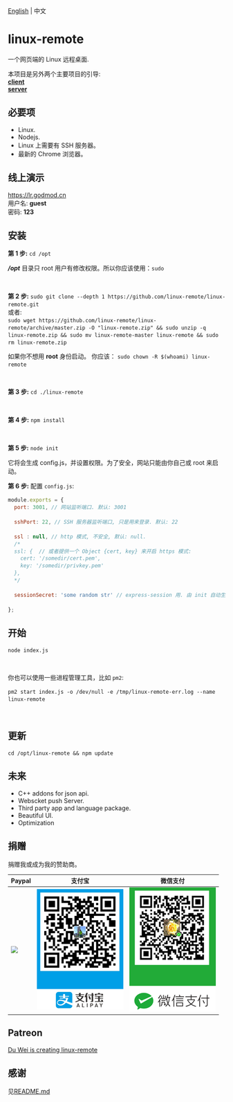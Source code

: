 [English](README-en.md) | 中文
# linux-remote
一个网页端的 Linux 远程桌面.

本项目是另外两个主要项目的引导:<br>
[**client**](https://github.com/linux-remote/client)<br>
[**server**](https://github.com/linux-remote/server)
## 必要项
- Linux.
- Nodejs.
- Linux 上需要有 SSH 服务器。
- 最新的 Chrome 浏览器。
## 线上演示
https://lr.godmod.cn
<br>
用户名: **guest** <br>
密码: **123**
## 安装

**第 1 步:** `cd /opt`

___/opt___ 目录只 root 用户有修改权限。所以你应该使用：`sudo`

<br>

**第 2 步:** `sudo git clone --depth 1 https://github.com/linux-remote/linux-remote.git`<br>
或者:<br>
`sudo wget https://github.com/linux-remote/linux-remote/archive/master.zip -O "linux-remote.zip" && sudo unzip -q linux-remote.zip && sudo mv linux-remote-master linux-remote && sudo rm linux-remote.zip`

如果你不想用 **root** 身份启动。 你应该： `sudo chown -R $(whoami) linux-remote`

<br>

**第 3 步:** `cd ./linux-remote`

<br>

**第 4 步:** `npm install`

<br>

**第 5 步:** `node init`

它将会生成 config.js，并设置权限。为了安全，网站只能由你自己或 root 来启动。
<br>

**第 6 步:** 配置 `config.js`:
```js
module.exports = {
  port: 3001, // 网站监听端口. 默认: 3001

  sshPort: 22, // SSH 服务器监听端口, 只是用来登录. 默认: 22

  ssl : null, // http 模式, 不安全, 默认: null.
  /*
  ssl: {  // 或者提供一个 Object {cert, key} 来开启 https 模式: 
    cert: '/somedir/cert.pem',
    key: '/somedir/privkey.pem'
  },
  */
  
  sessionSecret: 'some random str' // express-session 用. 由 init 自动生成. 你不需要修改.

};
```
## 开始
`node index.js`

<br>

你也可以使用一些进程管理工具，比如 `pm2`:

`pm2 start index.js -o /dev/null -e /tmp/linux-remote-err.log --name linux-remote`

<br>

## 更新
`cd /opt/linux-remote && npm update`

## 未来
- C++ addons for json api.
- Webscket push Server.
- Third party app and language package.
- Beautiful UI.
- Optimization

## 捐赠
捐赠我或成为我的赞助商。<br>

| Paypal | 支付宝 | 微信支付 |
| ------------- | ------------- | ------------- |
| <a href="https://www.paypal.me/hezedu" target="_blank"><img src="https://www.paypalobjects.com/webstatic/paypalme/images/pp_logo_small.png"></a> | ![image](https://github.com/hezedu/SomethingBoring/blob/master/pay/alipay.png?raw=true&v=2) | ![image](https://github.com/hezedu/SomethingBoring/blob/master/pay/wxpay.png?raw=true&v=2) |

## Patreon
[Du Wei is creating linux-remote](https://www.patreon.com/duwei)

## 感谢
见[README.md](README.md#thanks-for)
